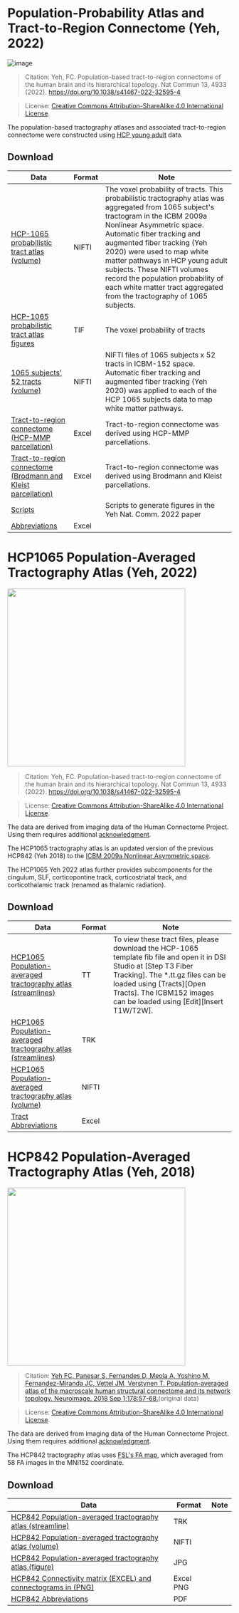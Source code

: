 # Population-Probability Atlas and Tract-to-Region Connectome (Yeh, 2022)

![image](https://user-images.githubusercontent.com/275569/178081487-f53cb1d9-9843-4b27-a63a-f9e4f7cea2ba.png)

> Citation: Yeh, FC. Population-based tract-to-region connectome of the human brain and its hierarchical topology. Nat Commun 13, 4933 (2022). https://doi.org/10.1038/s41467-022-32595-4

> License: [Creative Commons Attribution-ShareAlike 4.0 International License](http://creativecommons.org/licenses/by-sa/4.0/).

The population-based tractography atlases and associated tract-to-region connectome were constructed using [HCP young adult](/hcp-ya.html) data. 

## Download

| Data | Format  | Note    |
|----|-----|-----|
| [HCP-1065 probabilistic tract atlas (volume)](https://pitt-my.sharepoint.com/:f:/g/personal/yehfc_pitt_edu/EvhbI5gALiZGvZATK1D8cyUBsH4J_CeRjHw-nJq4fIzoCg?e=dK0y5U) | NIFTI | The voxel probability of tracts. This probabilistic tractography atlas was aggregated from 1065 subject's tractogram in the ICBM 2009a Nonlinear Asymmetric space. Automatic fiber tracking and augmented fiber tracking (Yeh 2020) were used to map white matter pathways in HCP young adult subjects. These NIFTI volumes record the population probability of each white matter tract aggregated from the tractography of 1065 subjects. |
| [HCP-1065 probabilistic tract atlas figures](https://pitt-my.sharepoint.com/:f:/g/personal/yehfc_pitt_edu/El7FAwrE-9dMj4MGXVmcL5cBpCB5VpvuzoAc7DYyE8AzKg?e=GTGG6F) | TIF | The voxel probability of tracts|
| [1065 subjects' 52 tracts (volume) ](https://pitt-my.sharepoint.com/:u:/g/personal/yehfc_pitt_edu/EboniFdz7ehBhpn46_EhA-0BllH97qwV7RDUVA_m772djQ?e=BHP5rA) | NIFTI | NIFTI files of 1065 subjects x 52 tracts in ICBM-152 space. Automatic fiber tracking and augmented fiber tracking (Yeh 2020) was applied to each of the HCP 1065 subjects data to map white matter pathways. |
| [Tract-to-region connectome (HCP-MMP parcellation)](https://pitt-my.sharepoint.com/:x:/g/personal/yehfc_pitt_edu/Eb-yhDcnGBJHlhED2xAI8YwBJvQu8IqyRQ1L9v-dZkM7wQ?e=aitB08) | Excel | Tract-to-region connectome was derived using HCP-MMP parcellations.
| [Tract-to-region connectome (Brodmann and Kleist parcellation)](https://pitt-my.sharepoint.com/:x:/g/personal/yehfc_pitt_edu/EVG6NflPIbtIpc3jvruyf7cB2ZegmiAWPgQkHDJKakfQZg?e=awH0LB) | Excel | Tract-to-region connectome was derived using Brodmann and Kleist parcellations.
| [Scripts](https://static-content.springer.com/esm/art%3A10.1038%2Fs41467-022-32595-4/MediaObjects/41467_2022_32595_MOESM4_ESM.zip) |  |  Scripts to generate figures in the Yeh Nat. Comm. 2022 paper |
| [Abbreviations](https://pitt-my.sharepoint.com/:x:/g/personal/yehfc_pitt_edu/ETZFzeNe8D5Dul7OYZHj_W4B5xBKgihpgz4C70Knv7YpKQ?e=7j4pwO) | Excel | |  

# HCP1065 Population-Averaged Tractography Atlas (Yeh, 2022)

<img src="https://user-images.githubusercontent.com/275569/149355373-399832bb-7a83-486d-ba89-71910a0af9df.png" width="400">

> Citation: Yeh, FC. Population-based tract-to-region connectome of the human brain and its hierarchical topology. Nat Commun 13, 4933 (2022). https://doi.org/10.1038/s41467-022-32595-4

> License: [Creative Commons Attribution-ShareAlike 4.0 International License](http://creativecommons.org/licenses/by-sa/4.0/).

The data are derived from imaging data of the Human Connectome Project. Using them requires additional [acknowledgment](https://www.humanconnectome.org/study/hcp-young-adult/document/wu-minn-hcp-consortium-open-access-data-use-terms).

The HCP1065 tractography atlas is an updated version of the previous HCP842 (Yeh 2018) to the [ICBM 2009a Nonlinear Asymmetric space](https://www.bic.mni.mcgill.ca/ServicesAtlases/ICBM152NLin2009). 

The HCP1065 Yeh 2022 atlas further provides subcomponents for the cingulum, SLF, corticopontine track, corticostriatal track, and corticothalamic track (renamed as thalamic radiation). 

## Download

| Data | Format  | Note    |
|----|-----|-----|
| [HCP1065 Population-averaged tractography atlas (streamlines)](https://pitt-my.sharepoint.com/:f:/g/personal/yehfc_pitt_edu/EjD1HZDMSnVGuuXm_B5vczQBuvY8WFjtHQR-AnXQc6izvQ?e=JIOLDz) | TT | To view these tract files, please download the HCP-1065 template fib file and open it in DSI Studio at [Step T3 Fiber Tracking]. The *.tt.gz files can be loaded using [Tracts][Open Tracts]. The ICBM152 images can be loaded using [Edit][Insert T1W/T2W].|
| [HCP1065 Population-averaged tractography atlas (streamlines)](https://pitt-my.sharepoint.com/:f:/g/personal/yehfc_pitt_edu/Ek0DdO67iQ9NvkJUci91lzMBXCVBq926QXTTY7JK6LIjgw?e=jvydcC) | TRK | |
| [HCP1065 Population-averaged tractography atlas (volume)](https://pitt-my.sharepoint.com/:f:/g/personal/yehfc_pitt_edu/EvAcb1QyogFPg206v-FRl2gB6EcDf3TIPG37JyugoL3hdA?e=SuGBZ4) | NIFTI | |
| [Tract Abbreviations](https://pitt-my.sharepoint.com/:x:/g/personal/yehfc_pitt_edu/EQcjg3Ignv5CpOlwRu-dc-sBFy790zDaA2zW0qtR19VbJA?e=3iA6Ey) | Excel | |

# HCP842 Population-Averaged Tractography Atlas (Yeh, 2018) 

<img src="https://user-images.githubusercontent.com/275569/149355618-5299fdf9-3d6e-4cfc-a434-96794f838052.png" width="400">

> Citation: [Yeh FC, Panesar S, Fernandes D, Meola A, Yoshino M, Fernandez-Miranda JC, Vettel JM, Verstynen T. Population-averaged atlas of the macroscale human structural connectome and its network topology. Neuroimage. 2018 Sep 1;178:57-68.](https://www.ncbi.nlm.nih.gov/pmc/articles/PMC6921501/)(original data)

> License: [Creative Commons Attribution-ShareAlike 4.0 International License](http://creativecommons.org/licenses/by-sa/4.0/).

The data are derived from imaging data of the Human Connectome Project. Using them requires additional [acknowledgment](https://www.humanconnectome.org/study/hcp-young-adult/document/wu-minn-hcp-consortium-open-access-data-use-terms).

The HCP842 tractography atlas uses [FSL's FA map](https://fsl.fmrib.ox.ac.uk/fsl/fslwiki/Atlases), which averaged from 58 FA images in the MNI152 coordinate. 

## Download

| Data | Format  | Note    |
|----|-----|-----|
| [HCP842 Population-averaged tractography atlas (streamline)](https://pitt-my.sharepoint.com/:f:/g/personal/yehfc_pitt_edu/EvV49cgSEWpFmJOwtRO28moB7b_yXTDUIx5lnP0opd-waA?e=6w2v4J) | TRK | |
| [HCP842 Population-averaged tractography atlas (volume)](https://zenodo.org/record/3627772#.Xi0q02hKiUk) | NIFTI | |
| [HCP842 Population-averaged tractography atlas (figure)](https://pitt-my.sharepoint.com/:f:/g/personal/yehfc_pitt_edu/ErvN3WnoP7FHlJjinNVNq3IB753wSm4QGvHgzMACOURP8Q?e=VmySKx) | JPG | |
| [HCP842 Connectivity matrix (EXCEL) and connectograms in (PNG)](https://pitt-my.sharepoint.com/:f:/g/personal/yehfc_pitt_edu/EmzLbtr_IA9LrKMCfC1aC6cB_ag6Ivwj8DJA5o71_kHm9w?e=QYnZVK) | Excel PNG | |
| [HCP842 Abbreviations](https://www.ncbi.nlm.nih.gov/pmc/articles/PMC6921501/bin/NIHMS1062874-supplement-1.pdf) | PDF | |

